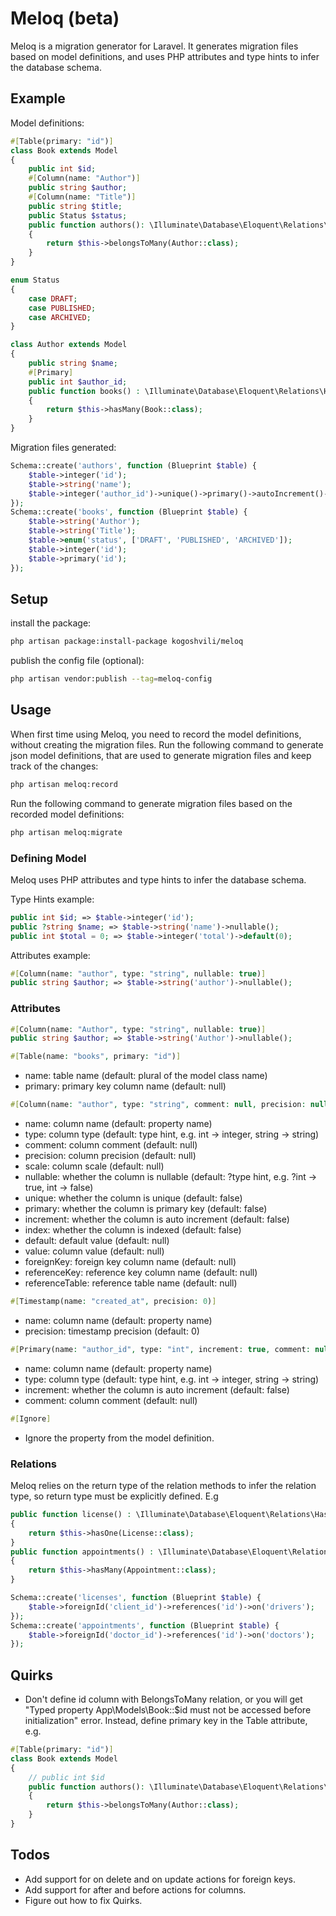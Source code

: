 # Meloq (beta)
Meloq is a migration generator for Laravel. It generates migration files based on model definitions, and uses PHP attributes and type hints to infer the database schema.

## Example
Model definitions:
```php
#[Table(primary: "id")]
class Book extends Model
{
    public int $id;
    #[Column(name: "Author")]
    public string $author;
    #[Column(name: "Title")]
    public string $title;
    public Status $status;
    public function authors(): \Illuminate\Database\Eloquent\Relations\BelongsToMany
    {
        return $this->belongsToMany(Author::class);
    }
}

enum Status
{
    case DRAFT;
    case PUBLISHED;
    case ARCHIVED;
}

class Author extends Model
{
    public string $name;
    #[Primary]
    public int $author_id;
    public function books() : \Illuminate\Database\Eloquent\Relations\HasMany
    {
        return $this->hasMany(Book::class);
    }
}
```
Migration files generated:
```php
Schema::create('authors', function (Blueprint $table) {
    $table->integer('id');
    $table->string('name');
    $table->integer('author_id')->unique()->primary()->autoIncrement()->index();
});
Schema::create('books', function (Blueprint $table) {
    $table->string('Author');
    $table->string('Title');
    $table->enum('status', ['DRAFT', 'PUBLISHED', 'ARCHIVED']);
    $table->integer('id');
    $table->primary('id');
});
```

## Setup
install the package:
```bash
php artisan package:install-package kogoshvili/meloq
```
publish the config file (optional):
```bash
php artisan vendor:publish --tag=meloq-config
```

## Usage
When first time using Meloq, you need to record the model definitions, without creating the migration files.
Run the following command to generate json model definitions, that are used to generate migration files and keep track of the changes:
```bash
php artisan meloq:record
```

Run the following command to generate migration files based on the recorded model definitions:
```bash
php artisan meloq:migrate
```

### Defining Model
Meloq uses PHP attributes and type hints to infer the database schema.

Type Hints example:
```php
public int $id; => $table->integer('id');
public ?string $name; => $table->string('name')->nullable();
public int $total = 0; => $table->integer('total')->default(0);
```
Attributes example:
```php
#[Column(name: "author", type: "string", nullable: true)]
public string $author; => $table->string('author')->nullable();
```


### Attributes
```php
#[Column(name: "Author", type: "string", nullable: true)]
public string $author; => $table->string('Author')->nullable();
```

```php
#[Table(name: "books", primary: "id")]
```
- name: table name (default: plural of the model class name)
- primary: primary key column name (default: null)

```php
#[Column(name: "author", type: "string", comment: null, precision: null, scale: null, nullable: false, unique: false, primary: false, increment: false, index: false, default: null, value: null, foreignKey: null, referenceKey: null, referenceTable: null)]
```
- name: column name (default: property name)
- type: column type (default: type hint, e.g. int -> integer, string -> string)
- comment: column comment (default: null)
- precision: column precision (default: null)
- scale: column scale (default: null)
- nullable: whether the column is nullable (default: ?type hint, e.g. ?int -> true, int -> false)
- unique: whether the column is unique (default: false)
- primary: whether the column is primary key (default: false)
- increment: whether the column is auto increment (default: false)
- index: whether the column is indexed (default: false)
- default: default value (default: null)
- value: column value (default: null)
- foreignKey: foreign key column name (default: null)
- referenceKey: reference key column name (default: null)
- referenceTable: reference table name (default: null)


```php
#[Timestamp(name: "created_at", precision: 0)]
```
- name: column name (default: property name)
- precision: timestamp precision (default: 0)


```php
#[Primary(name: "author_id", type: "int", increment: true, comment: null)]
```
- name: column name (default: property name)
- type: column type (default: type hint, e.g. int -> integer, string -> string)
- increment: whether the column is auto increment (default: false)
- comment: column comment (default: null)

```php
#[Ignore]
```
- Ignore the property from the model definition.

### Relations
Meloq relies on the return type of the relation methods to infer the relation type, so return type must be explicitly defined.
E.g
```php
public function license() : \Illuminate\Database\Eloquent\Relations\HasOne
{
    return $this->hasOne(License::class);
}
public function appointments() : \Illuminate\Database\Eloquent\Relations\HasMany
{
    return $this->hasMany(Appointment::class);
}
```
```php
Schema::create('licenses', function (Blueprint $table) {
    $table->foreignId('client_id')->references('id')->on('drivers');
});
Schema::create('appointments', function (Blueprint $table) {
    $table->foreignId('doctor_id')->references('id')->on('doctors');
});
```

## Quirks
- Don't define id column with BelongsToMany relation, or you will get "Typed property App\Models\Book::$id must not be accessed before initialization" error. Instead, define primary key in the Table attribute, e.g.
```php
#[Table(primary: "id")]
class Book extends Model
{
    // public int $id
    public function authors(): \Illuminate\Database\Eloquent\Relations\BelongsToMany
    {
        return $this->belongsToMany(Author::class);
    }
}
```

## Todos
- Add support for on delete and on update actions for foreign keys.
- Add support for after and before actions for columns.
- Figure out how to fix Quirks.
